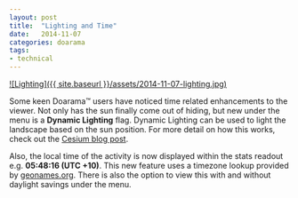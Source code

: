 ```yaml
---
layout: post
title:  "Lighting and Time"
date:   2014-11-07
categories: doarama
tags:
- technical
---
```


[]()
[![Lighting]({{ site.baseurl }}/assets/2014-11-07-lighting.jpg)](http://www.doarama.com/view/74206)

Some keen Doarama&trade; users have noticed time related enhancements to the viewer.
Not only has the sun finally come out of hiding, but new under the <i class="fa fa-cog fa-lg"></i> menu is a **<i class="fa fa-sun-o"></i> Dynamic Lighting** flag.
Dynamic Lighting can be used to light the landscape based on the sun position.  For more detail on how this works, check out the [Cesium blog post](http://cesiumjs.org/2014/10/07/STK-World-Terrain-updated/).

Also, the local time of the activity is now displayed within the stats readout e.g. **<i class="fa fa-clock-o fa-lg"></i> 05:48:16 (UTC +10)**.  This new feature uses a timezone lookup provided by [geonames.org](http://www.geonames.org/).
There is also the option to view this with and without daylight savings under the <i class="fa fa-cog fa-lg"></i> menu.
